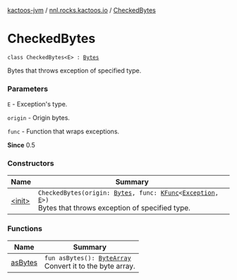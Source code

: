 [kactoos-jvm](../../index.md) / [nnl.rocks.kactoos.io](../index.md) / [CheckedBytes](./index.md)

# CheckedBytes

`class CheckedBytes<E> : `[`Bytes`](../../nnl.rocks.kactoos/-bytes/index.md)

Bytes that throws exception of specified type.

### Parameters

`E` - Exception's type.

`origin` - Origin bytes.

`func` - Function that wraps exceptions.

**Since**
0.5

### Constructors

| Name | Summary |
|---|---|
| [&lt;init&gt;](-init-.md) | `CheckedBytes(origin: `[`Bytes`](../../nnl.rocks.kactoos/-bytes/index.md)`, func: `[`KFunc`](../../nnl.rocks.kactoos/-k-func.md)`<`[`Exception`](https://kotlinlang.org/api/latest/jvm/stdlib/kotlin/-exception/index.html)`, `[`E`](index.md#E)`>)`<br>Bytes that throws exception of specified type. |

### Functions

| Name | Summary |
|---|---|
| [asBytes](as-bytes.md) | `fun asBytes(): `[`ByteArray`](https://kotlinlang.org/api/latest/jvm/stdlib/kotlin/-byte-array/index.html)<br>Convert it to the byte array. |
